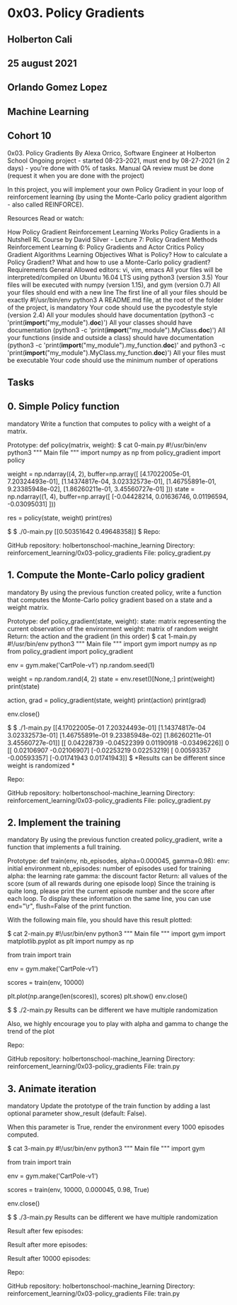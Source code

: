 # 0x03. Policy Gradients

## Holberton Cali

## 25 august 2021

## Orlando Gomez Lopez

## Machine Learning

## Cohort 10

0x03. Policy Gradients
 By Alexa Orrico, Software Engineer at Holberton School
 Ongoing project - started 08-23-2021, must end by 08-27-2021 (in 2 days) - you're done with 0% of tasks.
 Manual QA review must be done (request it when you are done with the project)


In this project, you will implement your own Policy Gradient in your loop of reinforcement learning (by using the Monte-Carlo policy gradient algorithm - also called REINFORCE).

Resources
Read or watch:

How Policy Gradient Reinforcement Learning Works
Policy Gradients in a Nutshell
RL Course by David Silver - Lecture 7: Policy Gradient Methods
Reinforcement Learning 6: Policy Gradients and Actor Critics
Policy Gradient Algorithms
Learning Objectives
What is Policy?
How to calculate a Policy Gradient?
What and how to use a Monte-Carlo policy gradient?
Requirements
General
Allowed editors: vi, vim, emacs
All your files will be interpreted/compiled on Ubuntu 16.04 LTS using python3 (version 3.5)
Your files will be executed with numpy (version 1.15), and gym (version 0.7)
All your files should end with a new line
The first line of all your files should be exactly #!/usr/bin/env python3
A README.md file, at the root of the folder of the project, is mandatory
Your code should use the pycodestyle style (version 2.4)
All your modules should have documentation (python3 -c 'print(__import__("my_module").__doc__)')
All your classes should have documentation (python3 -c 'print(__import__("my_module").MyClass.__doc__)')
All your functions (inside and outside a class) should have documentation (python3 -c 'print(__import__("my_module").my_function.__doc__)' and python3 -c 'print(__import__("my_module").MyClass.my_function.__doc__)')
All your files must be executable
Your code should use the minimum number of operations

## Tasks

## 0. Simple Policy function

mandatory
Write a function that computes to policy with a weight of a matrix.

Prototype: def policy(matrix, weight):
$ cat 0-main.py
#!/usr/bin/env python3
"""
Main file
"""
import numpy as np
from policy_gradient import policy


weight = np.ndarray((4, 2), buffer=np.array([
    [4.17022005e-01, 7.20324493e-01], 
    [1.14374817e-04, 3.02332573e-01], 
    [1.46755891e-01, 9.23385948e-02], 
    [1.86260211e-01, 3.45560727e-01]
    ]))
state = np.ndarray((1, 4), buffer=np.array([
    [-0.04428214,  0.01636746,  0.01196594, -0.03095031]
    ]))

res = policy(state, weight)
print(res)

$
$ ./0-main.py
[[0.50351642 0.49648358]]
$
Repo:

GitHub repository: holbertonschool-machine_learning
Directory: reinforcement_learning/0x03-policy_gradients
File: policy_gradient.py
 
## 1. Compute the Monte-Carlo policy gradient

mandatory
By using the previous function created policy, write a function that computes the Monte-Carlo policy gradient based on a state and a weight matrix.

Prototype: def policy_gradient(state, weight):
state: matrix representing the current observation of the environment
weight: matrix of random weight
Return: the action and the gradient (in this order)
$ cat 1-main.py
#!/usr/bin/env python3
"""
Main file
"""
import gym
import numpy as np
from policy_gradient import policy_gradient

env = gym.make('CartPole-v1')
np.random.seed(1)

weight = np.random.rand(4, 2)
state = env.reset()[None,:]
print(weight)
print(state)

action, grad = policy_gradient(state, weight)
print(action)
print(grad)

env.close()

$ 
$ ./1-main.py
[[4.17022005e-01 7.20324493e-01]
 [1.14374817e-04 3.02332573e-01]
 [1.46755891e-01 9.23385948e-02]
 [1.86260211e-01 3.45560727e-01]]
[[ 0.04228739 -0.04522399  0.01190918 -0.03496226]]
0
[[ 0.02106907 -0.02106907]
 [-0.02253219  0.02253219]
 [ 0.00593357 -0.00593357]
 [-0.01741943  0.01741943]]
$ 
*Results can be different since weight is randomized *

Repo:

GitHub repository: holbertonschool-machine_learning
Directory: reinforcement_learning/0x03-policy_gradients
File: policy_gradient.py
 
## 2. Implement the training

mandatory
By using the previous function created policy_gradient, write a function that implements a full training.

Prototype: def train(env, nb_episodes, alpha=0.000045, gamma=0.98):
env: initial environment
nb_episodes: number of episodes used for training
alpha: the learning rate
gamma: the discount factor
Return: all values of the score (sum of all rewards during one episode loop)
Since the training is quite long, please print the current episode number and the score after each loop. To display these information on the same line, you can use end="\r", flush=False of the print function.

With the following main file, you should have this result plotted:



$ cat 2-main.py
#!/usr/bin/env python3
"""
Main file
"""
import gym
import matplotlib.pyplot as plt
import numpy as np

from train import train

env = gym.make('CartPole-v1')

scores = train(env, 10000)

plt.plot(np.arange(len(scores)), scores)
plt.show()
env.close()

$ 
$ ./2-main.py
Results can be different we have multiple randomization

Also, we highly encourage you to play with alpha and gamma to change the trend of the plot

Repo:

GitHub repository: holbertonschool-machine_learning
Directory: reinforcement_learning/0x03-policy_gradients
File: train.py
 
## 3. Animate iteration

mandatory
Update the prototype of the train function by adding a last optional parameter show_result (default: False).

When this parameter is True, render the environment every 1000 episodes computed.

$ cat 3-main.py
#!/usr/bin/env python3
"""
Main file
"""
import gym

from train import train

env = gym.make('CartPole-v1')

scores = train(env, 10000, 0.000045, 0.98, True)

env.close()

$ 
$ ./3-main.py
Results can be different we have multiple randomization

Result after few episodes:



Result after more episodes:



Result after 10000 episodes:



Repo:

GitHub repository: holbertonschool-machine_learning
Directory: reinforcement_learning/0x03-policy_gradients
File: train.py
